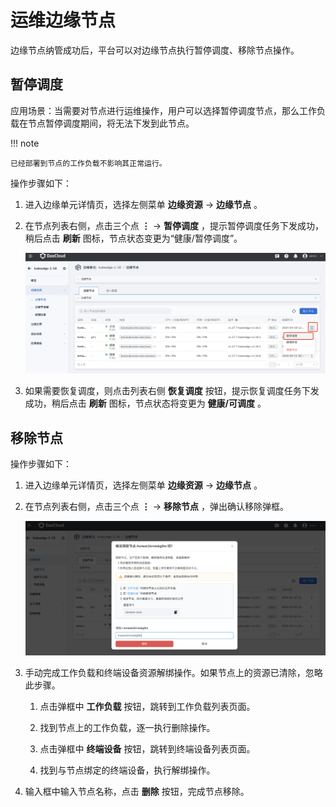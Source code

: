 # 运维边缘节点

边缘节点纳管成功后，平台可以对边缘节点执行暂停调度、移除节点操作。

## 暂停调度

应用场景：当需要对节点进行运维操作，用户可以选择暂停调度节点，那么工作负载在节点暂停调度期间，将无法下发到此节点。

!!! note

    已经部署到节点的工作负载不影响其正常运行。

操作步骤如下：

1. 进入边缘单元详情页，选择左侧菜单 __边缘资源__ -> __边缘节点__ 。

2. 在节点列表右侧，点击三个点 __⋮__ -> __暂停调度__ ，提示暂停调度任务下发成功，稍后点击 __刷新__ 图标，节点状态变更为“健康/暂停调度”。

    ![暂停调度](../../images/node-manage-01.png)

3. 如果需要恢复调度，则点击列表右侧 __恢复调度__ 按钮，提示恢复调度任务下发成功，稍后点击 __刷新__ 图标，节点状态将变更为 __健康/可调度__ 。

## 移除节点

操作步骤如下：

1. 进入边缘单元详情页，选择左侧菜单 __边缘资源__ -> __边缘节点__ 。

2. 在节点列表右侧，点击三个点 __⋮__ -> __移除节点__ ，弹出确认移除弹框。

    ![暂停调度](../../images/node-manage-02.png)

3. 手动完成工作负载和终端设备资源解绑操作。如果节点上的资源已清除，忽略此步骤。

    1. 点击弹框中 __工作负载__ 按钮，跳转到工作负载列表页面。

    1. 找到节点上的工作负载，逐一执行删除操作。

    1. 点击弹框中 __终端设备__ 按钮，跳转到终端设备列表页面。

    1. 找到与节点绑定的终端设备，执行解绑操作。

4. 输入框中输入节点名称，点击 __删除__ 按钮，完成节点移除。
